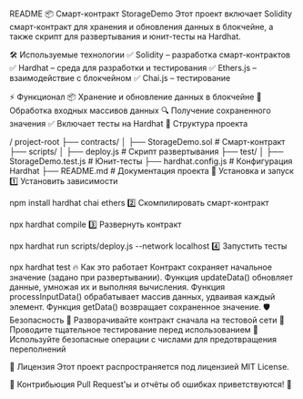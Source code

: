 README
📦 Смарт-контракт StorageDemo
Этот проект включает Solidity смарт-контракт для хранения и обновления данных в блокчейне, а также скрипт для развертывания и юнит-тесты на Hardhat.

🛠 Используемые технологии
✅ Solidity – разработка смарт-контрактов
✅ Hardhat – среда для разработки и тестирования
✅ Ethers.js – взаимодействие с блокчейном
✅ Chai.js – тестирование

⚡ Функционал
📦 Хранение и обновление данных в блокчейне
🔢 Обработка входных массивов данных
🔍 Получение сохраненного значения
✅ Включает тесты на Hardhat
📂 Структура проекта

/ project-root
  ├── contracts/
  │   ├── StorageDemo.sol         # Смарт-контракт
  ├── scripts/
  │   ├── deploy.js               # Скрипт развертывания
  ├── test/
  │   ├── StorageDemo.test.js      # Юнит-тесты
  ├── hardhat.config.js           # Конфигурация Hardhat
  ├── README.md                   # Документация проекта
🚀 Установка и запуск
1️⃣ Установить зависимости

npm install hardhat chai ethers
2️⃣ Скомпилировать смарт-контракт

npx hardhat compile
3️⃣ Развернуть контракт

npx hardhat run scripts/deploy.js --network localhost
4️⃣ Запустить тесты

npx hardhat test
🔥 Как это работает
Контракт сохраняет начальное значение (задано при развертывании).
Функция updateData() обновляет данные, умножая их и выполняя вычисления.
Функция processInputData() обрабатывает массив данных, удваивая каждый элемент.
Функция getData() возвращает сохраненное значение.
🛡 Безопасность
🔹 Разворачивайте контракт сначала на тестовой сети
🔹 Проводите тщательное тестирование перед использованием
🔹 Используйте безопасные операции с числами для предотвращения переполнений

📜 Лицензия
Этот проект распространяется под лицензией MIT License.

💬 Контрибьюция
Pull Request'ы и отчёты об ошибках приветствуются! 🚀







